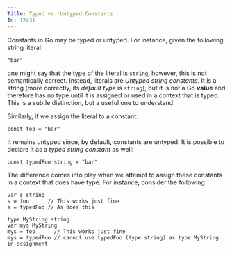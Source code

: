 ```yaml
---
Title: Typed vs. Untyped Constants
Id: 12431
---
```

Constants in Go may be typed or untyped. For instance, given the following string literal:

    "bar"

one might say that the type of the literal is `string`, however, this is not semantically correct. Instead, literals are *Untyped string constants*. It is a string (more correctly, its *default type* is `string`), but it is not a Go **value** and therefore has no type until it is assigned or used in a context that is typed. This is a subtle distinction, but a useful one to understand.

Similarly, if we assign the literal to a constant:

    const foo = "bar"

It remains untyped since, by default, constants are untyped. It is possible to declare it as a *typed string constant* as well:

    const typedFoo string = "bar"

The difference comes into play when we attempt to assign these constants in a context that does have type. For instance, consider the following:

    var s string
    s = foo      // This works just fine
    s = typedFoo // As does this

    type MyString string
    var mys MyString
    mys = foo      // This works just fine
    mys = typedFoo // cannot use typedFoo (type string) as type MyString in assignment

